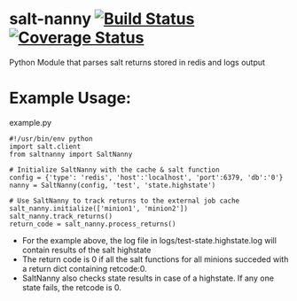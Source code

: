 # salt-nanny [![Build Status](https://travis-ci.org/vmadura/salt-nanny.svg?branch=master)](https://travis-ci.org/vmadura/salt-nanny) [![Coverage Status](https://coveralls.io/repos/github/dandb/salt-nanny/badge.svg?branch=master)](https://coveralls.io/github/dandb/salt-nanny?branch=master)
Python Module that parses salt returns stored in redis and logs output 

# Example Usage:

example.py
```
#!/usr/bin/env python
import salt.client
from saltnanny import SaltNanny

# Initialize SaltNanny with the cache & salt function
config = {'type': 'redis', 'host':'localhost', 'port':6379, 'db':'0'}
nanny = SaltNanny(config, 'test', 'state.highstate')

# Use SaltNanny to track returns to the external job cache
salt_nanny.initialize(['minion1', 'minion2'])
salt_nanny.track_returns()
return_code = salt_nanny.process_returns()
```

* For the example above, the log file in logs/test-state.highstate.log will contain results of the salt highstate
* The return code is 0 if all the salt functions for all minions succeded with a return dict containing retcode:0.
* SaltNanny also checks state results in case of a highstate. If any one state fails, the retcode is 0.
